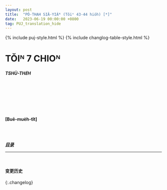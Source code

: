 ```yaml
---
layout: post
title:  "PÓ-THAH SIÂ-YIÁᴺ (Tŏiⁿ 43-44 hio̍h) [*]"
date:   2023-06-19 00:00:00 +0800
tag: PUJ_translation_hide
---
```


{% include puj-style.html %}
{% include changlog-table-style.html %}

<!-- CHAPTER VII. -->
# TŎIᴺ 7 CHIOᴺ

<!-- HABITATIONS. -->
<h4><i>TSHÙ-THE̍H</i></h4>

<!-- THOUGH the masses of the people are farmers, they live in villages, not in isolated houses; and the villages are so numerous all over the land that many others may be seen from any one of them. -->
&nbsp;&nbsp;
<!-- The people are the farthest possible from being nomadic. -->
<!-- Generation after generation of the same family live in the same house and till the same fields, which descend surely from father to son. -->

<!-- Most people dwell in hovels, sleeping and eating, with their pigs and chickens, in a single room. Cholera prevails all summer, small-pox all winter, and vermin all through the year. -->
&nbsp;&nbsp;
<!-- They are densely crowded into their quarters, and few individuals have a separate room. -->
<!-- I have only one Chinese acquaintance, who occupies alone a brown-stone front. -->
<!-- A great brown rock has in some past age toppled over upon another rock in such a way
as to form the roof and side of a sort of lean-to, and in the crevice underneath a bachelor makes his abode, and stores the tools he usesv and the paddy he raises on the fields near by. -->
<!-- He has built up with stones and mortar the two wide openings in the ends of his apartment, and he avoids the necessity for having a chimney by doing his cooking out of doors. -->
<!-- The glinting of his fire often adds picturesqueness to the rugged hill-side of which he is the sole inhabitant. -->
<!-- By far the greatest portion of the population live in huts, which are rendered hovels by the accumulations of filth in and around them. -->
<!-- The walls are of some sort of cheap and rough mason-work. -->
<!-- The roof is of tiles, upheld by beams and slats of pine. -->
<!-- The only opening in the room is one door, and when this is closed, the light is admitted through two or three flakes of translucent shell or glass set in the roof. -->
<!-- The floors are of earth, pounded hard and level. -->
<!-- The furniture of these dwellings consists usually of poine beads and trestles, a deal table, earthen furnaces and pots, and piles of indescribable rubbish. -->
<!-- As hardly any one lives, or would be willing to live, in an isolated house, these huts
are built, with no interstices between them, along streets a yard wide, or round paved courts where clothes are dried, pigs reared, and food cured in the sun. -->
<!-- A somewhat better dwelling-house is built with its door in a high wall on the street; behind this front door is a small court open to the sky, and containing perhaps a well, a few flowering shrubs in pots, and possibly some vines clambering up a trellis. -->
<!-- On either side the court are rooms opening upon it, and at its inmost end is a large room used in common by all the inmates, and having on its wall, opposite the street-door, a grand shelf for the family gods. -->
<!-- This common room is often the receptacle of the garnered produce of the land, and of the farming implements, and of the looms, dye-pots, and washtubs of the women of the household. -->
<!-- Opening out of it on either side are two bedrooms, usually occupied by the older members of the family. -->
<!-- When sons grow old, and wives are brought home for them, the rooms area apportioned so that each son shall have one; and several married brothers and their children often live with the parents, and perhaps with grandparents and uncles, in one house. -->
<br>

<br>

**[Buē-mue̍h-tît]**

<br>

<br>

<!-- ***[前页](PagodaShadowsPage042.html)*** -->
***[目录](PagodaShadowsPreface.html#ma̍k-lo̍k)***
<!-- ***[后页](PagodaShadowsPage045.html)*** -->

---
<br>

#### 变更历史

{:.changelog}

